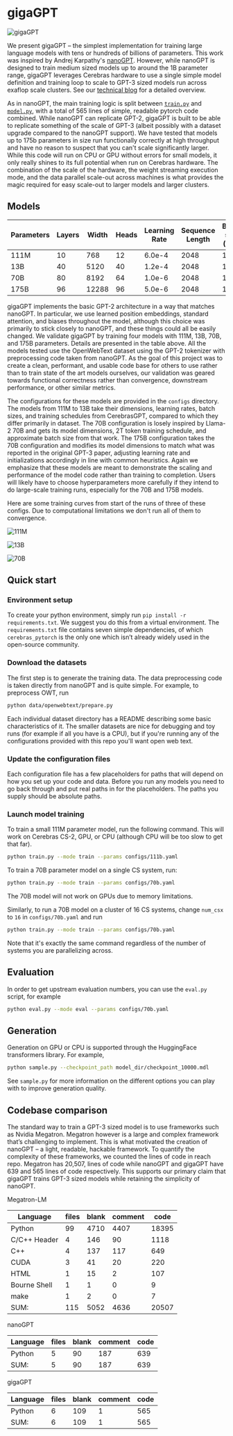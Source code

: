 # gigaGPT

![gigaGPT](assets/boats.png)

We present gigaGPT – the simplest implementation for training large language models with tens or hundreds of billions of parameters. This work was inspired by Andrej Karpathy's [nanoGPT](https://github.com/karpathy/nanoGPT/tree/master). However, while nanoGPT is designed to train medium sized models up to around the 1B parameter range, gigaGPT leverages Cerebras hardware to use a single simple model definition and training loop to scale to GPT-3 sized models run across exaflop scale clusters. See our [technical blog](https://www.cerebras.net/blog/gigaGPT) for a detailed overview.

As in nanoGPT, the main training logic is split between [`train.py`](./train.py) and [`model.py`](./model.py), with a total of 565 lines of simple, readable pytorch code combined. While nanoGPT can replicate GPT-2, gigaGPT is built to be able to replicate something of the scale of GPT-3 (albeit possibly with a dataset upgrade compared to the nanoGPT support). We have tested that models up to 175b parameters in size run functionally correctly at high throughput and have no reason to suspect that you can't scale significantly larger.
While this code will run on CPU or GPU without errors for small models, it only really shines to its full potential when run on Cerebras hardware. The combination of the scale of the hardware, the weight streaming execution mode, and the data parallel scale-out across machines is what provides the magic required for easy scale-out to larger models and larger clusters.

## Models

| Parameters | Layers | Width | Heads | Learning Rate | Sequence Length | Batch size (seq) |
| ---------- | ------ | ----- | ----- | ------------- | --------------- | ---------------- |
| 111M       | 10     | 768   | 12    | 6.0e-4        | 2048            | 120              |
| 13B        | 40     | 5120  | 40    | 1.2e-4        | 2048            | 1080             |
| 70B        | 80     | 8192  | 64    | 1.0e-6        | 2048            | 1472             |
| 175B       | 96     | 12288 | 96    | 5.0e-6        | 2048            | 1472             |

gigaGPT implements the basic GPT-2 architecture in a way that matches nanoGPT. In particular, we use learned position embeddings, standard attention, and biases throughout the model, although this choice was primarily to stick closely to nanoGPT, and these things could all be easily changed. We validate gigaGPT by training four models with 111M, 13B, 70B, and 175B parameters. Details are presented in the table above. All the models tested use the OpenWebText dataset using the GPT-2 tokenizer with preprocessing code taken from nanoGPT. As the goal of this project was to create a clean, performant, and usable code base for others to use rather than to train state of the art models ourselves, our validation was geared towards functional correctness rather than convergence, downstream performance, or other similar metrics.

The configurations for these models are provided in the `configs` directory. The models from 111M to 13B take their dimensions, learning rates, batch sizes, and training schedules from CerebrasGPT, compared to which they differ primarily in dataset. The 70B configuration is losely inspired by Llama-2 70B and gets its model dimensions, 2T token training schedule, and approximate batch size from that work. The 175B configuration takes the 70B configuration and modifies its model dimensions to match what was reported in the original GPT-3 paper, adjusting learning rate and initializations accordingly in line with common heuristics. Again we emphasize that these models are meant to demonstrate the scaling and performance of the model code rather than training to completion. Users will likely have to choose hyperparameters more carefully if they intend to do large-scale training runs, especially for the 70B and 175B models.

Here are some training curves from start of the runs of three of these configs. Due to computational limitations we don't run all of them to convergence.

![111M](assets/111m.png)

![13B](assets/13b.png)

![70B](assets/70b.png)

## Quick start

### Environment setup
To create your python environment, simply run `pip install -r requirements.txt`. We suggest you do this
from a virtual environment. The `requirements.txt` file contains seven simple dependencies, of which `cerebras_pytorch` is the only one which isn’t already widely used in the open-source community.

### Download the datasets
The first step is to generate the training data. The data preprocessing code is taken directly from nanoGPT
and is quite simple. For example, to preprocess OWT, run

```bash
python data/openwebtext/prepare.py
```

Each individual dataset directory has a README describing some basic characteristics of it. The smaller
datasets are nice for debugging and toy runs (for example if all you have is a CPU), but if you're
running any of the configurations provided with this repo you'll want open web text.

### Update the configuration files
Each configuration file has a few placeholders for paths that will depend on how you set up your code and data. Before you run any models you need to go back through and put real paths in for the placeholders. The paths you supply should be absolute paths.

### Launch model training

To train a small 111M parameter model, run the following command. This will work on Cerebras CS-2, GPU, or CPU
(although CPU will be too slow to get that far).

```bash
python train.py --mode train --params configs/111b.yaml
```

To train a 70B parameter model on a single CS system, run:

```bash
python train.py --mode train --params configs/70b.yaml
```

The 70B model will not work on GPUs due to memory limitations.

Similarly, to run a 70B model on a cluster of 16 CS systems, change `num_csx` to `16` in `configs/70b.yaml` and run

```bash
python train.py --mode train --params configs/70b.yaml
```

Note that it's exactly the same command regardless of the number of systems you are parallelizing across.


## Evaluation

In order to get upstream evaluation numbers, you can use the `eval.py` script, for example

```bash
python eval.py --mode eval --params configs/70b.yaml
```

## Generation

Generation on GPU or CPU is supported through the HuggingFace transformers library. For example,

```bash
python sample.py --checkpoint_path model_dir/checkpoint_10000.mdl
```

See `sample.py` for more information on the different options you can play with to improve
generation quality.

## Codebase comparison
The standard way to train a GPT-3 sized model is to use frameworks such as Nvidia Megatron. Megatron however is a large and complex framework that’s challenging to implement. This is what motivated the creation of nanoGPT – a light, readable, hackable framework. To quantify the complexity of these frameworks, we counted the lines of code in reach repo. Megatron has 20,507, lines of code while nanoGPT and gigaGPT have 639 and 565 lines of code respectively. This supports our primary claim that gigaGPT trains GPT-3 sized models while retaining the simplicity of nanoGPT.

Megatron-LM

| Language                  | files |        blank |      comment |         code|
| ------------------------- | ----- | ------------ | ------------ | ----------- |
| Python                    |    99 |         4710 |         4407 |       18395 |
| C/C++ Header              |     4 |          146 |           90 |        1118 |
| C++                       |     4 |          137 |          117 |         649 |
| CUDA                      |     3 |           41 |           20 |         220 |
| HTML                      |     1 |           15 |            2 |         107 |
| Bourne Shell              |     1 |            1 |            0 |           9 |
| make                      |     1 |            2 |            0 |           7 |
| SUM:                      |   115 |         5052 |         4636 |       20507 |


nanoGPT

| Language                  | files |        blank |      comment |         code|
| ------------------------- | ----- | ------------ | ------------ | ----------- |
| Python                    |     5 |           90 |          187 |         639 |
| SUM:                      |     5 |           90 |          187 |         639 |

gigaGPT

| Language                  | files |        blank |      comment |         code|
| ------------------------- | ----- | ------------ | ------------ | ----------- |
| Python                    |     6 |          109 |            1 |         565 |
| SUM:                      |     6 |          109 |            1 |         565 |
